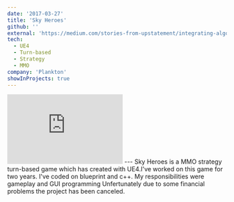```yaml
---
date: '2017-03-27'
title: 'Sky Heroes'
github: ''
external: 'https://medium.com/stories-from-upstatement/integrating-algolia-search-with-wordpress-multisite-e2dea3ed449c'
tech:
  - UE4
  - Turn-based
  - Strategy
  - MMO
company: 'Plankton'
showInProjects: true
---
```

<iframe width="265" height="160" src="https://www.youtube.com/embed/mcGt3sNs4Hk" frameborder="0" allow="accelerometer; autoplay; clipboard-write; encrypted-media; gyroscope; picture-in-picture" allowfullscreen></iframe>
---
Sky Heroes is a MMO strategy turn-based game which has created with UE4.I've worked on this game for two years.
I've coded on blueprint and c++. My responsibilities were gameplay and GUI programming Unfertunately due to some financial problems the project has been canceled. 
